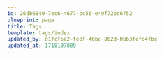 ```yaml
---
id: 26db6840-7ec6-4677-bc56-e49f72bd6752
blueprint: page
title: Tags
template: tags/index
updated_by: d1fcf5e2-fe6f-46bc-8623-0bb3fcfc4fbc
updated_at: 1718107889
---
```

